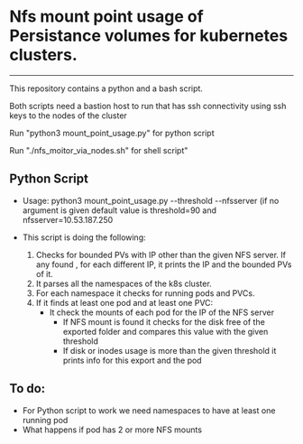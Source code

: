# Nfs mount point usage of Persistance volumes for kubernetes clusters.
---

This repository contains a python and a bash script.

Both scripts need a bastion host to run that has ssh connectivity using ssh keys to the nodes of the cluster

Run "python3 mount_point_usage.py" for python script

Run "./nfs_moitor_via_nodes.sh" for shell script"

## Python Script

- Usage: python3 mount_point_usage.py --threshold <INT> --nfsserver <STR> (if no argument is given default value is threshold=90 and nfsserver=10.53.187.250

- This script is doing the following:
  1. Checks for bounded PVs with IP other than the given NFS server. If any found , for each different IP, it prints the IP and the bounded PVs of it.
  2. It parses all the namespaces of the k8s cluster.
  3. For each namespace it checks for running pods and PVCs.
  4. If it finds at least one pod and at least one PVC:
     - It check the mounts of each pod for the IP of the NFS server
       - If NFS mount is found it checks for the disk free of the exported folder and compares this value with the given threshold
       - If disk or inodes usage is more than the given threshold it prints info for this export and the pod 

## To do:

- For Python script to work we need namespaces to have at least one running pod
- What happens if pod has 2 or more NFS mounts
